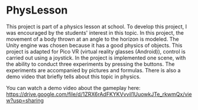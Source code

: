 # PhysLesson
 
This project is part of a physics lesson at school.
To develop this project, I was encouraged by the students' interest in this topic.
In this project, the movement of a body thrown at an angle to the horizon is modeled.
The Unity engine was chosen because it has a good physics of objects.
This project is adapted for Pico VR (virtual reality glasses (Android)), control is carried out using a joystick.
In the project is implemented one scene, with the ability to conduct three experiments by pressing the buttons. The experiments are accompanied by pictures and formulas. There is also a demo video that briefly tells about this topic in physics.

You can watch a demo video about the gameplay here:
https://drive.google.com/file/d/1ZRX6rAdFKYKVvviI1UuowkJTe_rkwmQx/view?usp=sharing
